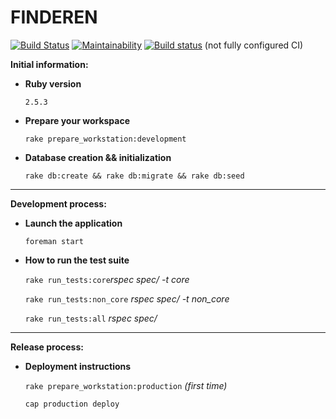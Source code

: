 # FINDEREN

[![Build Status](https://travis-ci.org/Tivgres/finderen.svg?branch=master)](https://travis-ci.org/Tivgres/finderen)
[![Maintainability](https://api.codeclimate.com/v1/badges/4e1a39205c5ff4562720/maintainability)](https://codeclimate.com/github/Tivgres/finderen/maintainability)
[![Build status](https://ci.appveyor.com/api/projects/status/r219jhw6o8s5omhb?svg=true)](https://ci.appveyor.com/project/Tivgres/finderen)
(not fully configured CI)

**Initial information:**

* **Ruby version**

    ``2.5.3``

* **Prepare your workspace**

  ``rake prepare_workstation:development``

* **Database creation && initialization**

  ``rake db:create && rake db:migrate && rake db:seed``

****

**Development process:**

* **Launch the application**

  ``foreman start``

* **How to run the test suite**

  ``rake run_tests:core``*rspec spec/ -t core*

  ``rake run_tests:non_core`` *rspec spec/ -t non_core*

  ``rake run_tests:all`` *rspec spec/*

****

**Release process:**

* **Deployment instructions**

  ``rake prepare_workstation:production`` *(first time)*

  ``cap production deploy``